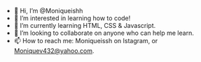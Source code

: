 - 👋 Hi, I’m @Moniqueishh
- 👀 I’m interested in learning how to code!
- 🌱 I’m currently learning HTML, CSS & Javascript.
- 💞️ I’m looking to collaborate on anyone who can help me learn.
- 📫 How to reach me: Moniqueissh on Istagram, or Moniquev432@yahoo.com.

<!---
Moniqueishh/Moniqueishh is a ✨ special ✨ repository because its `README.md` (this file) appears on your GitHub profile.
You can click the Preview link to take a look at your changes.
--->
